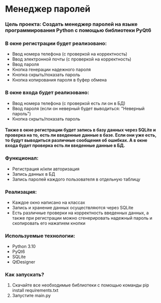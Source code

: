 # Менеджер паролей
### Цель проекта: Создать менеджер паролей на языке программирования Python с помощью библиотеки PyQt6
### В окне регистрации будет реализовано:
* Ввод номера телефона (с проверкой на корректность)
* Ввод электронной почты (с проверкой на корректность)
* Ввод пароля
* Кнопка генерации надежного пароля
* Кнопка скрыть/показать пароль
* Кнопка копирования пароля в буфер обмена
### В окне входа будет реализовано:
* Ввод номера телефона (с проверкой есть ли он в БД)
* Ввод пароля (если он неверный будет выводиться: "Неверный пароль")
* Кнопка скрыть/показать пароль
#### Также в окне регистрации будет запись в базу данных через SQLite и проверка на то, есть ли введенные данные в базе. Если они уже есть, то будут выводиться различные сообщения об ошибках. А в окне входа будет проверка есть ли введенные данные в БД.
### Функционал:
* Регистрация и/или авторизация
* Запись данных в БД
* Запись паролей каждого пользователя в отдельную таблицу
### Реализация:
* Каждое окно написано на классах
* Запись и хранение данных осуществляются через SQLite
* Есть различные проверки на корректность введенных данных, а также при регистрации можно сгенерировать надежный пароль и скопировать его нажатием кнопки
### Используемые технологии:
* Python 3.10
* PyQt6
* SQLite
* QtDesigner
### Как запускать?
1. Скачайте все необходимые библиотеки с помощью команды pip install requirements.txt
2. Запустите main.py